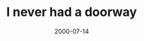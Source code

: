 ---
layout: base.njk
title : 'I never had a doorway' 
view_title : 'I never had a doorway' 
year : '2000' 
date : '2000-07-14' 
img_file : '/drawing/nhaddoorway.png' 
html_file : 'nhaddoor' 
next_html : 'tickles.html' 
year_order : '472' 
permalink : "title/{{html_file}}.html"
---